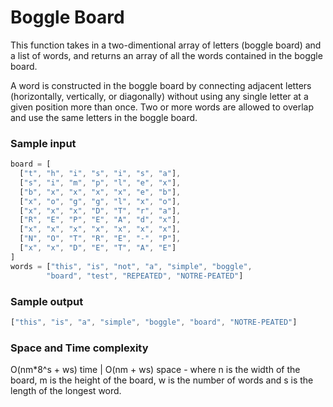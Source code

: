 # Boggle Board

This function takes in a two-dimentional array of letters (boggle board) and a list of words, and returns an array of all the words contained in the boggle board.

 A word is constructed in the boggle board by connecting adjacent letters (horizontally, vertically, or diagonally) without using any single letter at a given position more than once.
 Two or more words are allowed to overlap and use the same letters in the boggle board. 

 ### Sample input
```javascript
board = [
  ["t", "h", "i", "s", "i", "s", "a"],
  ["s", "i", "m", "p", "l", "e", "x"],
  ["b", "x", "x", "x", "x", "e", "b"],
  ["x", "o", "g", "g", "l", "x", "o"],
  ["x", "x", "x", "D", "T", "r", "a"],
  ["R", "E", "P", "E", "A", "d", "x"],
  ["x", "x", "x", "x", "x", "x", "x"],
  ["N", "O", "T", "R", "E", "-", "P"],
  ["x", "x", "D", "E", "T", "A", "E"]
]
words = ["this", "is", "not", "a", "simple", "boggle",
        "board", "test", "REPEATED", "NOTRE-PEATED"]
```
 ### Sample output
 ```javascript
["this", "is", "a", "simple", "boggle", "board", "NOTRE-PEATED"]
 ```
 ### Space and Time complexity
 O(nm*8^s + ws) time | O(nm + ws) space - where n is the width of the board, m is the height of the board, w is the number of words and s is the length of the longest word.